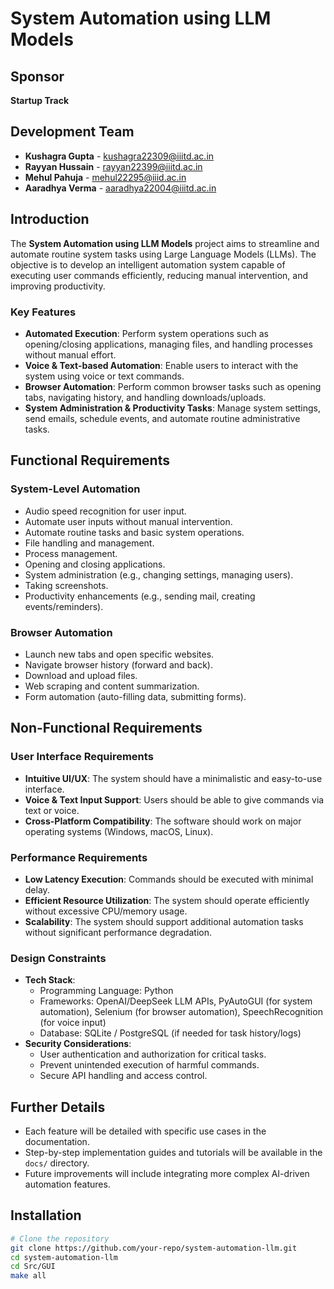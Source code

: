 # System Automation using LLM Models

## Sponsor
**Startup Track**

## Development Team
- **Kushagra Gupta** - [kushagra22309@iiitd.ac.in](mailto:kushagra22309@iiitd.ac.in)
- **Rayyan Hussain** - [rayyan22399@iiitd.ac.in](mailto:rayyan22399@iiitd.ac.in)
- **Mehul Pahuja** - [mehul22295@iiid.ac.in](mailto:mehul22295@iiid.ac.in)
- **Aaradhya Verma** - [aaradhya22004@iiitd.ac.in](mailto:aaradhya22004@iiitd.ac.in)

## Introduction
The **System Automation using LLM Models** project aims to streamline and automate routine system tasks using Large Language Models (LLMs). The objective is to develop an intelligent automation system capable of executing user commands efficiently, reducing manual intervention, and improving productivity.

### Key Features
- **Automated Execution**: Perform system operations such as opening/closing applications, managing files, and handling processes without manual effort.
- **Voice & Text-based Automation**: Enable users to interact with the system using voice or text commands.
- **Browser Automation**: Perform common browser tasks such as opening tabs, navigating history, and handling downloads/uploads.
- **System Administration & Productivity Tasks**: Manage system settings, send emails, schedule events, and automate routine administrative tasks.

## Functional Requirements
### System-Level Automation
- Audio speed recognition for user input.
- Automate user inputs without manual intervention.
- Automate routine tasks and basic system operations.
- File handling and management.
- Process management.
- Opening and closing applications.
- System administration (e.g., changing settings, managing users).
- Taking screenshots.
- Productivity enhancements (e.g., sending mail, creating events/reminders).

### Browser Automation
- Launch new tabs and open specific websites.
- Navigate browser history (forward and back).
- Download and upload files.
- Web scraping and content summarization.
- Form automation (auto-filling data, submitting forms).

## Non-Functional Requirements
### User Interface Requirements
- **Intuitive UI/UX**: The system should have a minimalistic and easy-to-use interface.
- **Voice & Text Input Support**: Users should be able to give commands via text or voice.
- **Cross-Platform Compatibility**: The software should work on major operating systems (Windows, macOS, Linux).

### Performance Requirements
- **Low Latency Execution**: Commands should be executed with minimal delay.
- **Efficient Resource Utilization**: The system should operate efficiently without excessive CPU/memory usage.
- **Scalability**: The system should support additional automation tasks without significant performance degradation.

### Design Constraints
- **Tech Stack**:
  - Programming Language: Python
  - Frameworks: OpenAI/DeepSeek LLM APIs, PyAutoGUI (for system automation), Selenium (for browser automation), SpeechRecognition (for voice input)
  - Database: SQLite / PostgreSQL (if needed for task history/logs)
- **Security Considerations**:
  - User authentication and authorization for critical tasks.
  - Prevent unintended execution of harmful commands.
  - Secure API handling and access control.

## Further Details
- Each feature will be detailed with specific use cases in the documentation.
- Step-by-step implementation guides and tutorials will be available in the `docs/` directory.
- Future improvements will include integrating more complex AI-driven automation features.

## Installation
```sh
# Clone the repository
git clone https://github.com/your-repo/system-automation-llm.git
cd system-automation-llm
cd Src/GUI
make all
```

